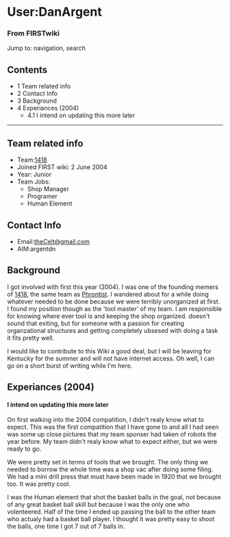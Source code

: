 

# User:DanArgent

### From FIRSTwiki

Jump to: navigation, search

## Contents

  * 1 Team related info
  * 2 Contact Info
  * 3 Background
  * 4 Experiances (2004)
    * 4.1 I intend on updating this more later  
---  
  

## Team related info

  * Team:[1418](1418 "1418" )
  * Joined FIRST wiki: 2 June 2004 
  * Year: Junior 
  * Team Jobs: 
    * Shop Manager 
    * Programer 
    * Human Element 


## Contact Info

  * Email:theCelt@gmail.com 
  * AIM:argentdn 

  


## Background

I got involved with first this year (2004). I was one of the founding memers
of [1418](1418 "1418" ), the same team as
[Phrontist](User:Phrontist "User:Phrontist" ). I wandered about for
a while doing whatever needed to be done because we were terribly unorganized
at first. I found my position though as the 'tool master' of my team. I am
responsible for knowing where ever tool is and keeping the shop organized.
doesn't sound that exiting, but for someone with a passion for creating
organzational structures and getting completely ubsesed with doing a task it
fits pretty well.

I would like to contribute to this Wiki a good deal, but I will be leaving for
Kentucky for the summer and will not have internet access. Oh well, I can go
on a short burst of writing while I'm here.


## Experiances (2004)


#### I intend on updating this more later

On first walking into the 2004 compatition, I didn't realy know what to
expect. This was the first compatition that I have gone to and all I had seen
was some up close pictures that my team sponser had taken of robots the year
before. My team didn't realy know what to expect either, but we were ready to
go.

We were pretty set in terms of tools that we brought. The only thing we needed
to borrow the whole time was a shop vac after doing some filing. We had a mini
drill press that must have been made in 1920 that we brought too. It was
pretty cool.

I was the Human element that shot the basket balls in the goal, not because of
any great basket ball skill but because I was the only one who volenteered.
Half of the time I ended up passing the ball to the other team who actualy had
a basket ball player. I thought it was pretty easy to shoot the balls, one
time I got 7 out of 7 balls in.

